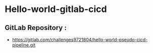 # Hello-world-gitlab-cicd

## GitLab Repository : 
- https://gitlab.com/challenges9721804/hello-world-pseudo-cicd-pipeline.git